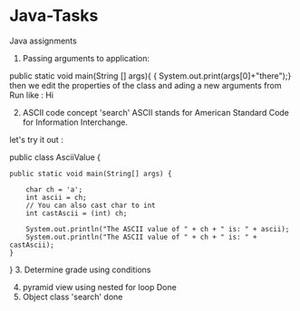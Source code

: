 # Java-Tasks
Java assignments 

1. Passing arguments to application:

public static void main(String [] args){
     {
        System.out.print(args[0]+"there");}
then we edit the properties of the class and ading a new arguments from Run 
like : Hi 


2. ASCII code concept 'search'
ASCII stands for American Standard Code for Information Interchange.

let's try it out : 

public class AsciiValue {

    public static void main(String[] args) {

        char ch = 'a';
        int ascii = ch;
        // You can also cast char to int
        int castAscii = (int) ch;

        System.out.println("The ASCII value of " + ch + " is: " + ascii);
        System.out.println("The ASCII value of " + ch + " is: " + castAscii);
    }
} 
3. Determine grade using conditions

4. pyramid view using nested for loop
Done 
5. Object class 'search'
done 
